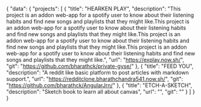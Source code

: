 {
  "data": {
    "projects": [
        {
          "title":  "HEARKEN PLAY",
          "description": "This project is an addon web-app for a spotify user to know about their listening habits and find new songs and playlists that they might like.This project is an addon web-app for a spotify user to know about their listening habits and find new songs and playlists that they might like.This project is an addon web-app for a spotify user to know about their listening habits and find new songs and playlists that they might like.This project is an addon web-app for a spotify user to know about their listening habits and find new songs and playlists that they might like.",
          "url": "https://explay.now.sh/",
          "git": "https://github.com/bharathck/private-gyse/"
        },
        {
          "title":  "FEED YOU",
          "description": "A reddit like basic platform to post articles with markdown support.",
          "url": "https://redditclone.bharathchandra541.now.sh/",
          "git": "https://github.com/bharathck/AngularJrn/"
        },
                {
          "title":  "ETCH-A-SKETCH",
          "description": "Sketch book to learn all about canvas",
          "url": "",
          "git": ""
        }
      ]
  }
}
